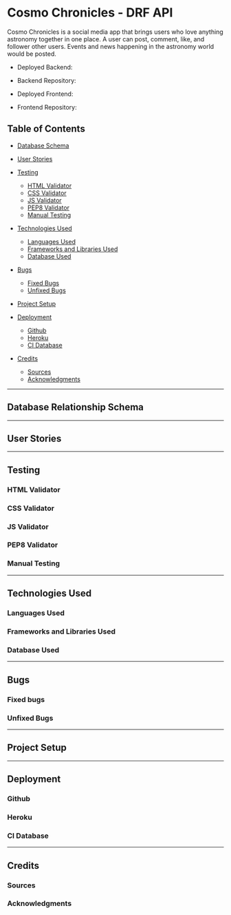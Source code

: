 # Cosmo Chronicles - DRF API

Cosmo Chronicles is a social media app that brings users who love anything astronomy together in one place. A user can post, comment, like, and follower other users. Events and news happening in the astronomy world would be posted.

* Deployed Backend:

* Backend Repository:

* Deployed Frontend:

* Frontend Repository:

## Table of Contents

- [Database Schema](#database-schema)

- [User Stories](#user-stories)

- [Testing](#testing)
    - [HTML Validator](#html-validator)
    - [CSS Validator](#css-validator)
    - [JS Validator](#js-validator)
    - [PEP8 Validator](#pep8-validator)
    - [Manual Testing](#manual-testing)

- [Technologies Used](#technologies-used)
    - [Languages Used](#languages-used)
    - [Frameworks and Libraries Used](#frameworks-and-libraries-used)
    - [Database Used](#database-used)

- [Bugs](#bugs)
    - [Fixed Bugs](#fixed-bugs)
    - [Unfixed Bugs](#unfixed-bugs)

- [Project Setup](#project-setup)

- [Deployment](#deployment)
    - [Github](#github)
    - [Heroku](#heroku)
    - [CI Database](#ci-database)

- [Credits](#credits)
    - [Sources](#sourcecs)
    - [Acknowledgments](#acknowledgments)

---

## Database Relationship Schema

---

## User Stories

---

## Testing

### HTML Validator

### CSS Validator

### JS Validator

### PEP8 Validator

### Manual Testing

---

## Technologies Used

### Languages Used

### Frameworks and Libraries Used

### Database Used

---

## Bugs

### Fixed bugs

### Unfixed Bugs

---

## Project Setup

---

## Deployment

### Github

### Heroku

### CI Database

---

## Credits

### Sources

### Acknowledgments




